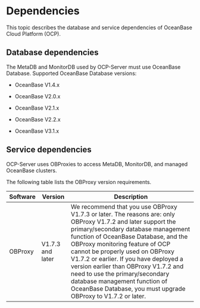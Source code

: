 # Dependencies

This topic describes the database and service dependencies of OceanBase Cloud Platform (OCP).

## Database dependencies

The MetaDB and MonitorDB used by OCP-Server must use OceanBase Database. Supported OceanBase Database versions:

* OceanBase V1.4.x

* OceanBase V2.0.x

* OceanBase V2.1.x

* OceanBase V2.2.x

* OceanBase V3.1.x

## Service dependencies

OCP-Server uses OBProxies to access MetaDB, MonitorDB, and managed OceanBase clusters.

The following table lists the OBProxy version requirements.

| **Software** |   **Version**    |                                                                                                                                                                                                                                            **Description**                                                                                                                                                                                                                                             |
|--------------|------------------|--------------------------------------------------------------------------------------------------------------------------------------------------------------------------------------------------------------------------------------------------------------------------------------------------------------------------------------------------------------------------------------------------------------------------------------------------------------------------------------------------------|
| OBProxy      | V1.7.3 and later | We recommend that you use OBProxy V1.7.3 or later. The reasons are: only OBProxy V1.7.2 and later support the primary/secondary database management function of OceanBase Database, and the OBProxy monitoring feature of OCP cannot be properly used on OBProxy V1.7.2 or earlier.  If you have deployed a version earlier than OBProxy V1.7.2 and need to use the primary/secondary database management function of OceanBase Database, you must upgrade OBProxy to V1.7.2 or later. |

